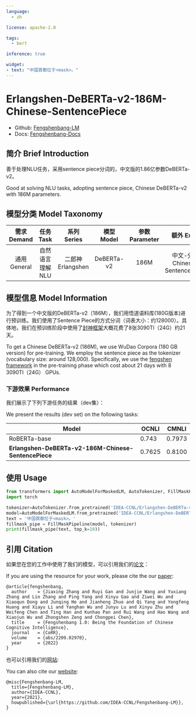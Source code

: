 ```yaml
---
language: 
  - zh

license: apache-2.0

tags:
  - bert

inference: true

widget:
- text: "中国首都位于<mask>。"
---
```


# Erlangshen-DeBERTa-v2-186M-Chinese-SentencePiece

- Github: [Fengshenbang-LM](https://github.com/IDEA-CCNL/Fengshenbang-LM)
- Docs: [Fengshenbang-Docs](https://fengshenbang-doc.readthedocs.io/)

## 简介 Brief Introduction

善于处理NLU任务，采用sentence piece分词的，中文版的1.86亿参数DeBERTa-v2。

Good at solving NLU tasks, adopting sentence piece, Chinese DeBERTa-v2 with 186M parameters.

## 模型分类 Model Taxonomy

|  需求 Demand  | 任务 Task       | 系列 Series      | 模型 Model    | 参数 Parameter | 额外 Extra |
|  :----:  | :----:  | :----:  | :----:  | :----:  | :----:  |
| 通用 General  | 自然语言理解 NLU | 二郎神 Erlangshen | DeBERTa-v2 |      186M      |   中文-分句  Chinese-SentencePiece     |

## 模型信息 Model Information

为了得到一个中文版的DeBERTa-v2（186M），我们用悟道语料库(180G版本)进行预训练。我们使用了Sentence Piece的方式分词（词表大小：约128000）。具体地，我们在预训练阶段中使用了[封神框架](https://github.com/IDEA-CCNL/Fengshenbang-LM/tree/main/fengshen)大概花费了8张3090TI（24G）约21天。

To get a Chinese DeBERTa-v2 (186M), we use WuDao Corpora (180 GB version) for pre-training. We employ the sentence piece as the tokenizer (vocabulary size: around 128,000). Specifically, we use the [fengshen framework](https://github.com/IDEA-CCNL/Fengshenbang-LM/tree/main/fengshen) in the pre-training phase which cost about 21 days with 8 3090TI（24G） GPUs.

### 下游效果 Performance

我们展示了下列下游任务的结果（dev集）：

We present the results (dev set) on the following tasks:

| Model                                                | OCNLI  | CMNLI  |
| ---------------------------------------------------- | ------ | ------ |
| RoBERTa-base                                         | 0.743  | 0.7973 |
| **Erlangshen-DeBERTa-v2-186M-Chinese-SentencePiece** | 0.7625 | 0.8100 |

## 使用 Usage

```python
from transformers import AutoModelForMaskedLM, AutoTokenizer, FillMaskPipeline
import torch

tokenizer=AutoTokenizer.from_pretrained('IDEA-CCNL/Erlangshen-DeBERTa-v2-186M-Chinese-SentencePiece', use_fast=False)
model=AutoModelForMaskedLM.from_pretrained('IDEA-CCNL/Erlangshen-DeBERTa-v2-186M-Chinese-SentencePiece')
text = '中国首都位于<mask>。'
fillmask_pipe = FillMaskPipeline(model, tokenizer)
print(fillmask_pipe(text, top_k=10))
```

## 引用 Citation

如果您在您的工作中使用了我们的模型，可以引用我们的[论文](https://arxiv.org/abs/2209.02970)：

If you are using the resource for your work, please cite the our [paper](https://arxiv.org/abs/2209.02970):

```text
@article{fengshenbang,
  author    = {Jiaxing Zhang and Ruyi Gan and Junjie Wang and Yuxiang Zhang and Lin Zhang and Ping Yang and Xinyu Gao and Ziwei Wu and Xiaoqun Dong and Junqing He and Jianheng Zhuo and Qi Yang and Yongfeng Huang and Xiayu Li and Yanghan Wu and Junyu Lu and Xinyu Zhu and Weifeng Chen and Ting Han and Kunhao Pan and Rui Wang and Hao Wang and Xiaojun Wu and Zhongshen Zeng and Chongpei Chen},
  title     = {Fengshenbang 1.0: Being the Foundation of Chinese Cognitive Intelligence},
  journal   = {CoRR},
  volume    = {abs/2209.02970},
  year      = {2022}
}
```

也可以引用我们的[网站](https://github.com/IDEA-CCNL/Fengshenbang-LM/):

You can also cite our [website](https://github.com/IDEA-CCNL/Fengshenbang-LM/):

```text
@misc{Fengshenbang-LM,
  title={Fengshenbang-LM},
  author={IDEA-CCNL},
  year={2021},
  howpublished={\url{https://github.com/IDEA-CCNL/Fengshenbang-LM}},
}
```